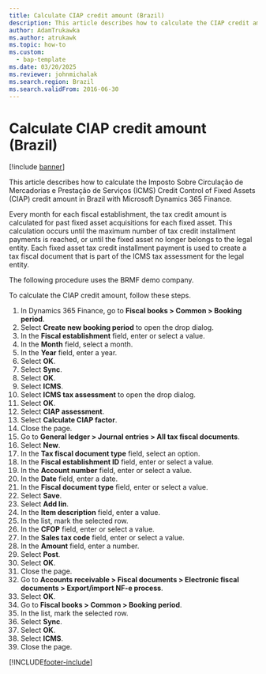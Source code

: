 ```yaml
---
title: Calculate CIAP credit amount (Brazil)
description: This article describes how to calculate the CIAP credit amount in Brazil with Microsoft Dynamics 365 Finance.
author: AdamTrukawka
ms.author: atrukawk
ms.topic: how-to
ms.custom: 
  - bap-template
ms.date: 03/20/2025
ms.reviewer: johnmichalak
ms.search.region: Brazil
ms.search.validFrom: 2016-06-30
---
```


# Calculate CIAP credit amount (Brazil)

[!include [banner](../../includes/banner.md)]

This article describes how to calculate the Imposto Sobre Circulação de Mercadorias e Prestação de Serviços (ICMS) Credit Control of Fixed Assets (CIAP) credit amount in Brazil with Microsoft Dynamics 365 Finance.

Every month for each fiscal establishment, the tax credit amount is calculated for past fixed asset acquisitions for each fixed asset. This calculation occurs until the maximum number of tax credit installment payments is reached, or until the fixed asset no longer belongs to the legal entity. Each fixed asset tax credit installment payment is used to create a tax fiscal document that is part of the ICMS tax assessment for the legal entity. 

The following procedure uses the BRMF demo company.

To calculate the CIAP credit amount, follow these steps.

1. In Dynamics 365 Finance, go to **Fiscal books \> Common \> Booking period**.
1. Select **Create new booking period** to open the drop dialog.
1. In the **Fiscal establishment** field, enter or select a value.
1. In the **Month** field, select a month.
1. In the **Year** field, enter a year.
1. Select **OK**.
1. Select **Sync**.
1. Select **OK**.
1. Select **ICMS**.
1. Select **ICMS tax assessment** to open the drop dialog.
1. Select **OK**.
1. Select **CIAP assessment**.
1. Select **Calculate CIAP factor**.
1. Close the page.
1. Go to **General ledger \> Journal entries \> All tax fiscal documents**.
1. Select **New**.
1. In the **Tax fiscal document type** field, select an option.
1. In the **Fiscal establishment ID** field, enter or select a value.
1. In the **Account number** field, enter or select a value.
1. In the **Date** field, enter a date.
1. In the **Fiscal document type** field, enter or select a value.
1. Select **Save**.
1. Select **Add lin**.
1. In the **Item description** field, enter a value.
1. In the list, mark the selected row.
1. In the **CFOP** field, enter or select a value.
1. In the **Sales tax code** field, enter or select a value.
1. In the **Amount** field, enter a number.
1. Select **Post**.
1. Select **OK**.
1. Close the page.
1. Go to **Accounts receivable \> Fiscal documents \> Electronic fiscal documents \> Export/import NF-e process**.
1. Select **OK**.
1. Go to **Fiscal books \> Common \> Booking period**.
1. In the list, mark the selected row.
1. Select **Sync**.
1. Select **OK**.
1. Select **ICMS**.
1. Close the page.



[!INCLUDE[footer-include](../../../includes/footer-banner.md)]
